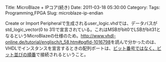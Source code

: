 Title: MicroBlaze + IPコア(続き)
Date: 2011-03-18 05:30:00
Category: 
Tags: Programming,FPGA
Slug: microblaze-ip-endian

Create or Import Peripheralで生成されるuser_logic.vhdでは、データバスがstd_logic_vector(0 to 31)で宣言されている。これはMSBがbit0でLSBがbit31となるというMicroBlazeの仕様のため。<a href="http://www.vhdl-online.de/tutorial/englisch/t_58.htm#pgfId-1016798">http://www.vhdl-online.de/tutorial/englisch/t_58.htm#pgfId-1016798</a>を読んで分かったのは、VHDLでインスタンスを宣言するときの配列ポートは、<u>ビット番号ではなく、ビット並びの順番</u>で接続されるということ。
